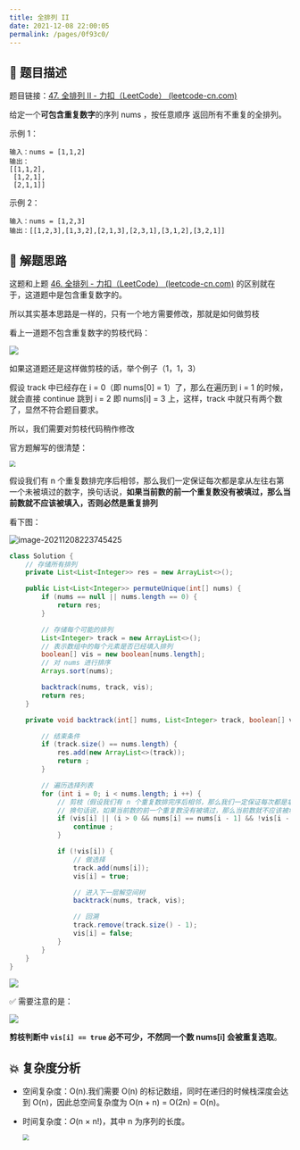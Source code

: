 ```yaml
---
title: 全排列 II
date: 2021-12-08 22:00:05
permalink: /pages/0f93c0/
---
```


## 📃 题目描述

题目链接：[47. 全排列 II - 力扣（LeetCode） (leetcode-cn.com)](https://leetcode-cn.com/problems/permutations-ii/)

给定一个**可包含重复数字**的序列 nums ，按任意顺序 返回所有不重复的全排列。

示例 1：

```
输入：nums = [1,1,2]
输出：
[[1,1,2],
 [1,2,1],
 [2,1,1]]
```

示例 2：

```
输入：nums = [1,2,3]
输出：[[1,2,3],[1,3,2],[2,1,3],[2,3,1],[3,1,2],[3,2,1]]
```

## 🔔 解题思路

这题和上题 [46. 全排列 - 力扣（LeetCode） (leetcode-cn.com)](https://leetcode-cn.com/problems/permutations/) 的区别就在于，这道题中是包含重复数字的。

所以其实基本思路是一样的，只有一个地方需要修改，那就是如何做剪枝

看上一道题不包含重复数字的剪枝代码：

![](https://gitee.com/veal98/images/raw/master/img/20211208220610.png)

如果这道题还是这样做剪枝的话，举个例子（1，1，3）

假设 track 中已经存在 i = 0（即 nums[0] = 1）了，那么在遍历到 i = 1 的时候，就会直接 continue 跳到 i = 2 即 nums[i] = 3 上，这样，track 中就只有两个数了，显然不符合题目要求。

所以，我们需要对剪枝代码稍作修改

官方题解写的很清楚：

<img src="https://gitee.com/veal98/images/raw/master/img/20211208221349.png" style="zoom: 67%;" />

假设我们有 n 个重复数排完序后相邻，那么我们一定保证每次都是拿从左往右第一个未被填过的数字，换句话说，**如果当前数的前一个重复数没有被填过，那么当前数就不应该被填入，否则必然是重复排列**

看下图：

![image-20211208223745425](https://gitee.com/veal98/images/raw/master/img/20211208223745.png)




```java
class Solution {
    // 存储所有排列
    private List<List<Integer>> res = new ArrayList<>();

    public List<List<Integer>> permuteUnique(int[] nums) {
        if (nums == null || nums.length == 0) {
            return res;
        }

        // 存储每个可能的排列
        List<Integer> track = new ArrayList<>();
        // 表示数组中的每个元素是否已经填入排列
        boolean[] vis = new boolean[nums.length];
        // 对 nums 进行排序
        Arrays.sort(nums);

        backtrack(nums, track, vis);
        return res;
    }

    private void backtrack(int[] nums, List<Integer> track, boolean[] vis) {

        // 结束条件
        if (track.size() == nums.length) {
            res.add(new ArrayList<>(track));
            return ;
        }

        // 遍历选择列表
        for (int i = 0; i < nums.length; i ++) {
            // 剪枝（假设我们有 n 个重复数排完序后相邻，那么我们一定保证每次都是拿从左往右第一个未被填过的数字）
            // 换句话说，如果当前数的前一个重复数没有被填过，那么当前数就不应该被填入，否则必然是重复排列
            if (vis[i] || (i > 0 && nums[i] == nums[i - 1] && !vis[i - 1])) {
                continue ;
            }

            if (!vis[i]) {
                // 做选择
                track.add(nums[i]);
                vis[i] = true;

                // 进入下一层解空间树
                backtrack(nums, track, vis);

                // 回溯
                track.remove(track.size() - 1);
                vis[i] = false;
            }
        }
    }
}
```

![](https://gitee.com/veal98/images/raw/master/img/20211208223859.png)

✅ 需要注意的是：

![](https://gitee.com/veal98/images/raw/master/img/20211222224128.png)

**剪枝判断中 `vis[i] == true` 必不可少，不然同一个数 nums[i] 会被重复选取**。

## 💥 复杂度分析

- 空间复杂度：O(n).我们需要 O(n) 的标记数组，同时在递归的时候栈深度会达到 O(n)，因此总空间复杂度为 O(n + n) = O(2n) = O(n)。

- 时间复杂度：*O*(n × n!)，其中 n 为序列的长度。

  <img src="https://gitee.com/veal98/images/raw/master/img/20211207115728.png" style="zoom:67%;" />


